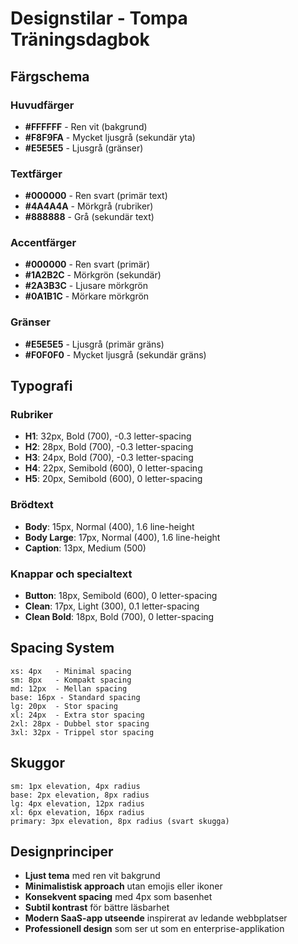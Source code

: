 # Designstilar - Tompa Träningsdagbok

## Färgschema

### Huvudfärger
- **#FFFFFF** - Ren vit (bakgrund)
- **#F8F9FA** - Mycket ljusgrå (sekundär yta)
- **#E5E5E5** - Ljusgrå (gränser)

### Textfärger
- **#000000** - Ren svart (primär text)
- **#4A4A4A** - Mörkgrå (rubriker)
- **#888888** - Grå (sekundär text)

### Accentfärger
- **#000000** - Ren svart (primär)
- **#1A2B2C** - Mörkgrön (sekundär)
- **#2A3B3C** - Ljusare mörkgrön
- **#0A1B1C** - Mörkare mörkgrön

### Gränser
- **#E5E5E5** - Ljusgrå (primär gräns)
- **#F0F0F0** - Mycket ljusgrå (sekundär gräns)

## Typografi

### Rubriker
- **H1**: 32px, Bold (700), -0.3 letter-spacing
- **H2**: 28px, Bold (700), -0.3 letter-spacing
- **H3**: 24px, Bold (700), -0.3 letter-spacing
- **H4**: 22px, Semibold (600), 0 letter-spacing
- **H5**: 20px, Semibold (600), 0 letter-spacing

### Brödtext
- **Body**: 15px, Normal (400), 1.6 line-height
- **Body Large**: 17px, Normal (400), 1.6 line-height
- **Caption**: 13px, Medium (500)

### Knappar och specialtext
- **Button**: 18px, Semibold (600), 0 letter-spacing
- **Clean**: 17px, Light (300), 0.1 letter-spacing
- **Clean Bold**: 18px, Bold (700), 0 letter-spacing

## Spacing System

```
xs: 4px   - Minimal spacing
sm: 8px   - Kompakt spacing
md: 12px  - Mellan spacing
base: 16px - Standard spacing
lg: 20px  - Stor spacing
xl: 24px  - Extra stor spacing
2xl: 28px - Dubbel stor spacing
3xl: 32px - Trippel stor spacing
```

## Skuggor

```
sm: 1px elevation, 4px radius
base: 2px elevation, 8px radius
lg: 4px elevation, 12px radius
xl: 6px elevation, 16px radius
primary: 3px elevation, 8px radius (svart skugga)
```

## Designprinciper

- **Ljust tema** med ren vit bakgrund
- **Minimalistisk approach** utan emojis eller ikoner
- **Konsekvent spacing** med 4px som basenhet
- **Subtil kontrast** för bättre läsbarhet
- **Modern SaaS-app utseende** inspirerat av ledande webbplatser
- **Professionell design** som ser ut som en enterprise-applikation
